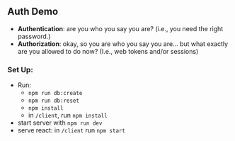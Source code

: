 ## Auth Demo

- **Authentication**: are you who you say you are? (i.e., you need the right password.)
- **Authorization**: okay, so you are who you say you are... but what exactly are you allowed to do now? (I.e., web tokens and/or sessions)

### Set Up:
- Run:
    - `npm run db:create`
    - `npm run db:reset`
    - `npm install`
    - in `/client`, run `npm install`
- start server with `npm run dev`
- serve react: in `/client` run `npm start`